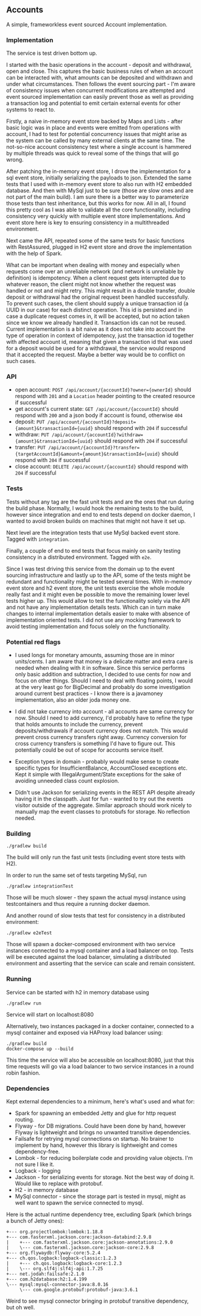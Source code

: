 ## Accounts

A simple, frameworkless event sourced Account implementation.

### Implementation

The service is test driven bottom up.

I started with the basic operations in the account - deposit and withdrawal, open and close.
This captures the basic business rules of when an account can be interacted with, what amounts
can be deposited and withdrawn and under what circumstances.
Then follows the event sourcing part - I'm aware of consistency issues when concurrent
modifications are attempted and event sourced implementation can easily prevent those
as well as providing a transaction log and potential to emit certain external events
for other systems to react to.

Firstly, a naive in-memory event store backed by Maps and Lists - after basic logic
was in place and events were emitted from operations with account, I had to test for potential
concurrency issues that might arise as the system can be called by many external clients at
the same time. The not-so-nice account consistency test where a single account is hammered
by multiple threads was quick to reveal some of the things that will go wrong.

After patching the in-memory event store, I drove the implementation for a
sql event store, initially serializing the payloads to json. Extended the same tests
that I used with in-memory event store to also run with H2 embedded database. And then with
MySql just to be sure (those are slow ones and are not part of the main build). I am sure
there is a better way to parameterize those tests than test inheritance, but this works
for now. All in all, I found this pretty cool as I was able to validate all the core
functionality, including consistency very quickly with multiple event store implementations.
And event store here is key to ensuring consistency in a multithreaded environment.

Next came the API, repeated some of the same tests for basic functions with RestAssured,
plugged in H2 event store and drove the implementation with the help of Spark.

What can be important when dealing with money and especially when requests come over an
unreliable network (and network is unreliable by definition) is idempotency. When a client
request gets interrupted due to whatever reason, the client might not know whether the
request was handled or not and might retry. This might result in a double transfer, double
deposit or withdrawal had the original request been handled successfully. To prevent such
cases, the client should supply a unique transaction id (a UUID in our case) for each 
distinct operation. This id is persisted and in case a duplicate request comes in, it will
be accepted, but no action taken since we know we already handled it. Transaction ids
can not be reused. Current implementation is a bit naive as it does not take into account
the type of operation in context of idempotency, just the transaction id together with 
affected account id, meaning that given a transaction id that was used for a deposit
would be used for a withdrawal, the service would respond that it accepted the request.
Maybe a better way would be to conflict on such cases.


### API

- open account: `POST /api/account/{accountId}?owner={ownerId}` should respond with `201`
  and a `Location` header pointing to the created resource if successful
- get account's current state: `GET /api/account/{accountId}` should respond with `200`
  and a json body if account is found, otherwise `404`
- deposit: `PUT /api/account/{accountId}?deposit={amount}&transactionId={uuid}` 
  should respond with `204` if successful
- withdraw: `PUT /api/account/{accountId}?withdraw={amount}&transactionId={uuid}` 
  should respond with `204` if successful
- transfer: `PUT /api/account/{accountId}?transfer={targetAccountId}&amount={amount}&transactionId={uuid}` 
  should respond with `204` if successful
- close account: `DELETE /api/account/{accountId}` should respond with `204` if successful


### Tests

Tests without any tag are the fast unit tests and are the ones that run during the build phase.
Normally, I would hook the remaining tests to the build, however since integration and end to end
tests depend on docker daemon, I wanted to avoid broken builds on machines that might not have it set up.

Next level are the integration tests that use MySql backed event store. Tagged with `integration`.

Finally, a couple of end to end tests that focus mainly on sanity testing consistency in a distributed 
environment. Tagged with `e2e`.

Since I was test driving this service from the domain up to the event sourcing infrastructure and lastly
up to the API, some of the tests might be redundant and functionality might be tested several times.
With in-memory event store and h2 event store, the unit tests exercise the whole module really fast
and it might even be possible to move the remaining lower level tests higher up. This would allow
to test the functionality solely via the API and not have any implementation details tests. 
Which can in turn make changes to internal implementation details easier to make with absence of 
implementation oriented tests. I did not use any mocking framework to avoid testing implementation
and focus solely on the functionality.


### Potential red flags

- I used longs for monetary amounts, assuming those are in minor units/cents. I am aware that money
is a delicate matter and extra care is needed when dealing with it in software. Since
this service performs only basic addition and subtraction, I decided to use cents for now
and focus on other things. Should I need to deal with floating points, I would at the very 
least go for BigDecimal and probably do some investigation around current best practices - 
I know there is a javamoney implementation, also an older joda money one.

- I did not take currency into account - all accounts are same currency for now. Should I 
need to add currency, I'd probably have to refine the type that holds amounts to include
the currency, prevent deposits/withdrawals if account currency does not match. This would
prevent cross currency transfers right away. Currency conversion for cross currency transfers
is something I'd have to figure out. This potentially could be out of scope for accounts
service itself.

- Exception types in domain - probably would make sense to create specific types for
InsufficientBalance, AccountClosed exceptions etc. Kept it simple with IllegalArgument/State
exceptions for the sake of avoiding unneeded class count explosion.

- Didn't use Jackson for serializing events in the REST API despite already having it in
the classpath. Just for fun - wanted to try out the
events visitor outside of the aggregate. Similar approach should work nicely to manually
map the event classes to protobufs for storage. No reflection needed.


### Building

```
./gradlew build
```

The build will only run the fast unit tests (including event store tests with H2).

In order to run the same set of tests targeting MySql, run
```
./gradlew integrationTest
```
Those will be much slower - they spawn the actual mysql instance using testcontainers and thus
require a running docker daemon.

And another round of slow tests that test for consistency in a distributed environment:
```
./gradlew e2eTest
```
Those will spawn a docker-composed environment with two service instances connected to
a mysql container and a load balancer on top. Tests will be executed against the load balancer,
simulating a distributed environment and asserting that the service can scale and remain consistent.

### Running

Service can be started with h2 in memory database using
```
./gradlew run
```
Service will start on localhost:8080

Alternatively, two instances packaged in a docker container, connected to a mysql container and
exposed via HAProxy load balancer using:
```
./gradlew build
docker-compose up --build
```
This time the service will also be accessible on localhost:8080, just that this time requests
will go via a load balancer to two service instances in a round robin fashion.

### Dependencies

Kept external dependencies to a minimum, here's what's used and what for:
- Spark for spawning an embedded Jetty and glue for http request routing.
- Flyway - for DB migrations. Could have been done by hand, however Flyway is lightweight and brings
  no unwanted transitive dependencies.
- Failsafe for retrying mysql connections on startup. No brainer to implement by hand, however
  this library is lightweight and comes dependency-free.
- Lombok - for reducing boilerplate code and providing value objects. I'm not sure I like it.
- Logback - logging
- Jackson - for serializing events for storage. Not the best way of doing it. Would like to replace with protobuf.
- H2 - in memory database
- MySql connector - since the storage part is tested in mysql, might as well want to spawn the
  service connected to mysql.

Here is the actual runtime dependency tree, excluding Spark (which brings a bunch of Jetty ones):
```
+--- org.projectlombok:lombok:1.18.8
+--- com.fasterxml.jackson.core:jackson-databind:2.9.8
|    +--- com.fasterxml.jackson.core:jackson-annotations:2.9.0
|    \--- com.fasterxml.jackson.core:jackson-core:2.9.8
+--- org.flywaydb:flyway-core:5.2.4
+--- ch.qos.logback:logback-classic:1.2.3
|    +--- ch.qos.logback:logback-core:1.2.3
|    \--- org.slf4j:slf4j-api:1.7.25
+--- net.jodah:failsafe:2.1.0
+--- com.h2database:h2:1.4.199
\--- mysql:mysql-connector-java:8.0.16
     \--- com.google.protobuf:protobuf-java:3.6.1
```
Weird to see mysql connector bringing in protobuf transitive dependency, but oh well.